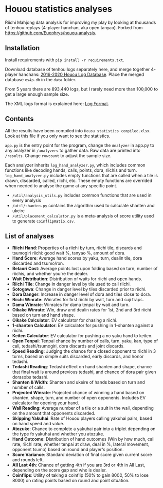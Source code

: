 # Houou statistics analyses

Riichi Mahjong data analysis for improving my play by looking at thousands of tenhou replays (4-player hanchan, aka open tanyao). Forked from https://github.com/Euophrys/houou-analysis.

## Installation

Install requirements with `pip install -r requirements.txt`.

Download database of tenhou logs separately here, and merge together 4-player hanchans: [2016-2020 Houou Log Database](https://drive.google.com/drive/u/0/folders/1danHelDPYF2YP9Er2HhJCemlVQN25nb_). Place the merged database `es4p.db` in the `data` folder.

From 5 years there are 893,440 logs, but I rarely need more than 100,000 to get a large enough sample size.

The XML logs format is explained here: [Log Format](https://github.com/ApplySci/tenhou-log#log-format).

## Contents

All the results have been compiled into `Houou statistics compiled.xlsx`. Look at this file if you only want to see the statistics.

`app.py` is the entry point for the program, change the `Analyzer` in app.py to any analyzer in `/analyzers` to gather data. Raw data are printed into `/results`. Change `rowcount` to adjust the sample size.

Each analyzer inherits `log_hand_analyzer.py`, which includes common functions like decoding hands, calls, points, dora, riichis and turn. `log_hand_analyzer.py` includes empty functions that are called when a tile is drawn, discarded, called, riichi, etc. These empty functions are overrided when needed to analyse the game at any specific point.

+ `/util/analysis_utils.py` includes common functions that are used in every analysis
+ `/util/shanten.py` contains the algorithm used to calculate shanten and ukeire
+ `/util/placement_calculator.py` is a meta-analysis of score utility used to generate `CoinflipRatio.csv`.

## List of analyses

+ **Riichi Hand**: Properties of a riichi by turn, riichi tile, discards and tsumogiri riichi: good wait %, tanyao %, amount of dora.
+ **Hand Score**: Average hand scores by yaku, turn, dealin tile, dora discarded and tsumo/ron.
+ **Betaori Cost**: Average points lost upon folding based on turn, number of riichis, and whether you're the dealer.
+ **Wait Distribution**: Distribution of waits for riichi and open hands.
+ **Riichi Tile**: Change in danger level by tile used to call riichi.
+ **Sotogawa**: Change in danger level by tiles discarded prior to riichi.
+ **Dora Danger**: Increase in danger level of dora and tiles close to dora.
+ **Riichi Winrate**: Winrates for first riichi by wait, turn and suji traps.
+ **Dama Winrate**: Winrates for dama tenpai by wait and turn.
+ **Oikake Winrate**: Win, draw and dealin rates for 1st, 2nd and 3rd riichi based on turn and hand shape.
+ **Oikake Calculator**: EV calculator for chasing a riichi.
+ **1-shanten Calculator**: EV calculator for pushing in 1-shanten against a riichi.
+ **Keiten Calculator**: EV calculator for pushing a no yaku hand to keiten.
+ **Open Tenpai**: Tenpai chance by number of calls, turn, yaku, kan, type of call, tedashi/tsumogiri, dora discards and joint discards.
+ **Speed Reading**: Judging the chance for a closed opponent to riichi in 3 turns, based on simple suits discarded, early discards, and honor tedashi.
+ **Tedashi Reading**: Tedashi effect on hand shanten and shape, chance that final wait is around previous tedashi, and chance of dora pair given dorasoba tedashi.
+ **Shanten & Width**: Shanten and ukeire of hands based on turn and number of calls.
+ **Projected Winrate**: Projected chance of winning a hand based on shanten, shape, turn, and number of open opponents. Includes EV calculator for opening your hand.
+ **Wall Reading**: Average number of a tile or a suit in the wall, depending on the amount that opponents discarded.
+ **Skipping Yakuhai**: Rate of Houou players calling yakuhai pairs, based on hand speed and value.
+ **Atozuke**: Chance to complete a yakuhai pair into a triplet depending on the type fo yakuhai and whether you atozuke.
+ **Hand Outcome**: Distribution of hand outcomes (Win by how much, call rate, riichi rate, whether tenpai at draw, deal in %, lateral movement, opponent tsumo) based on round and player's position.
+ **Score Variance**: Standard deviation of final score given current score and rounds left.
+ **All Last 4th**: Chance of getting 4th if you are 3rd or 4th in All Last, depending on the score gap and who is dealer.
+ **Coinflips**: Utility of taking a coinflip (50% to gain 8000, 50% to lose 8000) on rating points based on round and point situation.